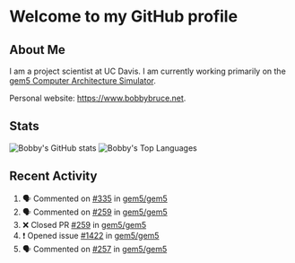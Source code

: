 # Welcome to my GitHub profile

## About Me

I am a project scientist at UC Davis. I am currently working primarily on the [gem5 Computer Architecture Simulator](https://github.com/gem5).

Personal website: <https://www.bobbybruce.net>.

## Stats

![Bobby's GitHub stats](https://github-readme-stats.vercel.app/api?username=bobbyrbruce&show_icons=true&theme=responsive&include_all_commits=true&count_private=true&show=reviews&disable_animations=true)
![Bobby's Top Languages ](https://github-readme-stats.vercel.app/api/top-langs/?username=bobbyrbruce&layout=compact&theme=responsive&count_private=true&langs_count=10&disable_animations=true)

## Recent Activity

<!--START_SECTION:activity-->
1. 🗣 Commented on [#335](https://github.com/gem5/gem5/pull/335#issuecomment-2272474146) in [gem5/gem5](https://github.com/gem5/gem5)
2. 🗣 Commented on [#259](https://github.com/gem5/gem5/pull/259#issuecomment-2272472937) in [gem5/gem5](https://github.com/gem5/gem5)
3. ❌ Closed PR [#259](https://github.com/gem5/gem5/pull/259) in [gem5/gem5](https://github.com/gem5/gem5)
4. ❗ Opened issue [#1422](https://github.com/gem5/gem5/issues/1422) in [gem5/gem5](https://github.com/gem5/gem5)
5. 🗣 Commented on [#257](https://github.com/gem5/gem5/pull/257#issuecomment-2272467628) in [gem5/gem5](https://github.com/gem5/gem5)
<!--END_SECTION:activity-->
